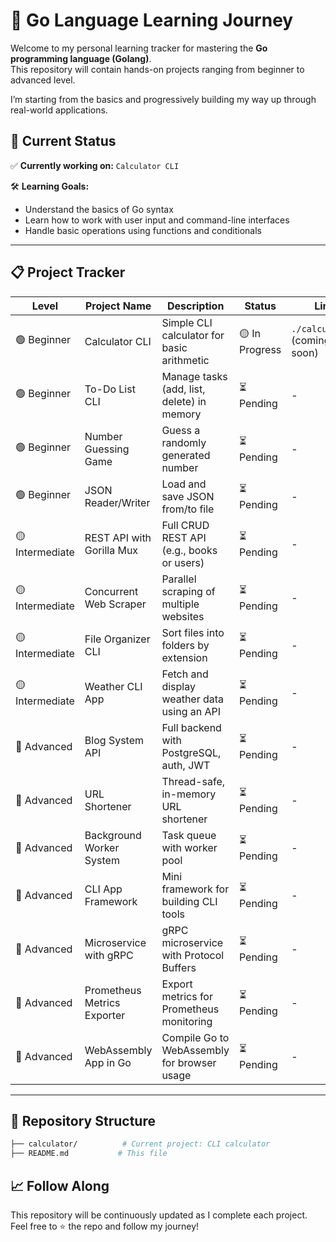 # 🚀 Go Language Learning Journey

Welcome to my personal learning tracker for mastering the **Go programming language (Golang)**.  
This repository will contain hands-on projects ranging from beginner to advanced level.

I’m starting from the basics and progressively building my way up through real-world applications.

## 📘 Current Status

✅ **Currently working on:** `Calculator CLI`

🛠️ **Learning Goals:**
- Understand the basics of Go syntax
- Learn how to work with user input and command-line interfaces
- Handle basic operations using functions and conditionals

---

## 📋 Project Tracker

| Level        | Project Name                | Description                                               | Status     | Link                        |
|--------------|-----------------------------|-----------------------------------------------------------|------------|-----------------------------|
| 🟢 Beginner   | Calculator CLI              | Simple CLI calculator for basic arithmetic                | 🟡 In Progress | `./calculator/` (coming soon) |
| 🟢 Beginner   | To-Do List CLI             | Manage tasks (add, list, delete) in memory                | ⏳ Pending  | -                           |
| 🟢 Beginner   | Number Guessing Game       | Guess a randomly generated number                         | ⏳ Pending  | -                           |
| 🟢 Beginner   | JSON Reader/Writer         | Load and save JSON from/to file                           | ⏳ Pending  | -                           |
| 🟡 Intermediate | REST API with Gorilla Mux  | Full CRUD REST API (e.g., books or users)                 | ⏳ Pending  | -                           |
| 🟡 Intermediate | Concurrent Web Scraper     | Parallel scraping of multiple websites                    | ⏳ Pending  | -                           |
| 🟡 Intermediate | File Organizer CLI         | Sort files into folders by extension                      | ⏳ Pending  | -                           |
| 🟡 Intermediate | Weather CLI App            | Fetch and display weather data using an API               | ⏳ Pending  | -                           |
| 🔵 Advanced   | Blog System API             | Full backend with PostgreSQL, auth, JWT                   | ⏳ Pending  | -                           |
| 🔵 Advanced   | URL Shortener               | Thread-safe, in-memory URL shortener                      | ⏳ Pending  | -                           |
| 🔵 Advanced   | Background Worker System    | Task queue with worker pool                               | ⏳ Pending  | -                           |
| 🔵 Advanced   | CLI App Framework           | Mini framework for building CLI tools                     | ⏳ Pending  | -                           |
| 🔵 Advanced   | Microservice with gRPC      | gRPC microservice with Protocol Buffers                   | ⏳ Pending  | -                           |
| 🔵 Advanced   | Prometheus Metrics Exporter | Export metrics for Prometheus monitoring                  | ⏳ Pending  | -                           |
| 🔵 Advanced   | WebAssembly App in Go       | Compile Go to WebAssembly for browser usage               | ⏳ Pending  | -                           |

---

## 📂 Repository Structure

```bash
├── calculator/          # Current project: CLI calculator
├── README.md           # This file
```
## 📈 Follow Along

This repository will be continuously updated as I complete each project.  
Feel free to ⭐ the repo and follow my journey!

